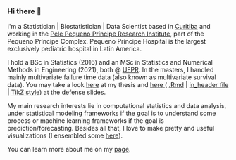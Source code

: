 ### Hi there 👋

I'm a Statistician | Biostatistician | Data Scientist based in [Curitiba](https://goo.gl/K1Qcdv) and working in the [Pele Pequeno Príncipe Research Institute](http://www.pelepequenoprincipe.org.br/), part of the Pequeno Príncipe Complex. Pequeno Príncipe Hospital is the largest exclusively pediatric hospital in Latin America.

I hold a BSc in Statistics (2016) and an MSc in Statistics and Numerical Methods in Engineering (2021), both @ [UFPR](https://goo.gl/DtVAbi). In the masters, I handled mainly multivariate failure time data (also known as multivariate survival data). You may take a look [here](https://henriquelaureano.github.io/THESIS/thesis/thesis.pdf) at my thesis and [here ](https://henriquelaureano.github.io/THESIS/aqua/slides.pdf)( [.Rmd](https://henriquelaureano.github.io/THESIS/aqua/slides.Rmd) | [in_header file](https://henriquelaureano.github.io/THESIS/aqua/beamerheader.txt) | [TikZ style](https://henriquelaureano.github.io/THESIS/aqua/tikzit.sty)) at the defense slides.

My main research interests lie in computational statistics and data analysis, under statistical modeling frameworks if the goal is to understand some process or machine learning frameworks if the goal is prediction/forecasting. Besides all that, I love to make pretty and useful visualizations (I ensembled some [here](https://henriquelaureano.github.io/visualizations)).

You can learn more about me on my [page](https://henriquelaureano.github.io).
